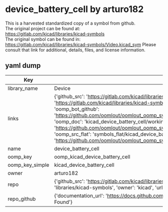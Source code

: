 # device_battery_cell by arturo182  
This is a harvested standardized copy of a symbol from github.  
The original project can be found at:  
https://gitlab.com/kicad/libraries/kicad-symbols  
The original symbol can be found in:
https://gitlab.com/kicad/libraries/kicad-symbols/Video.kicad_sym
Please consult that link for additional, details, files, and license information.  
## yaml dump  
| Key | Value |  
| --- | --- |  
| library_name | Device |  
| links | {'github_src': 'https://gitlab.com/kicad/libraries/kicad-symbols/Video.kicad_sym', 'github_src_repo': 'https://gitlab.com/kicad/libraries/kicad-symbols', 'oomp_bot': 'kicad_device_battery_cell/working', 'oomp_bot_github': 'https://github.com/oomlout/oomlout_oomp_symbol_bot/tree/main/kicad_device_battery_cell/working', 'oomp_doc': 'kicad_device_battery_cell/working', 'oomp_doc_github': 'https://github.com/oomlout/oomlout_oomp_symbol_doc/tree/main/kicad_device_battery_cell/working', 'oomp_src_flat': 'symbols_flat/kicad_device_battery_cell/working', 'oomp_src_flat_github': 'https://github.com/oomlout/oomlout_oomp_symbol_src/tree/main/kicad_device_battery_cell/working'} |  
| name | device_battery_cell |  
| oomp_key | oomp_kicad_device_battery_cell |  
| oomp_key_simple | kicad_device_battery_cell |  
| owner | arturo182 |  
| repo | {'github_src': 'https://gitlab.com/kicad/libraries/kicad-symbols/Video.kicad_sym', 'name': 'libraries/kicad-symbols', 'owner': 'kicad', 'url': 'https://gitlab.com/kicad/libraries/kicad-symbols'} |  
| repo_github | {'documentation_url': 'https://docs.github.com/rest/repos/repos#get-a-repository', 'message': 'Not Found'} |  

